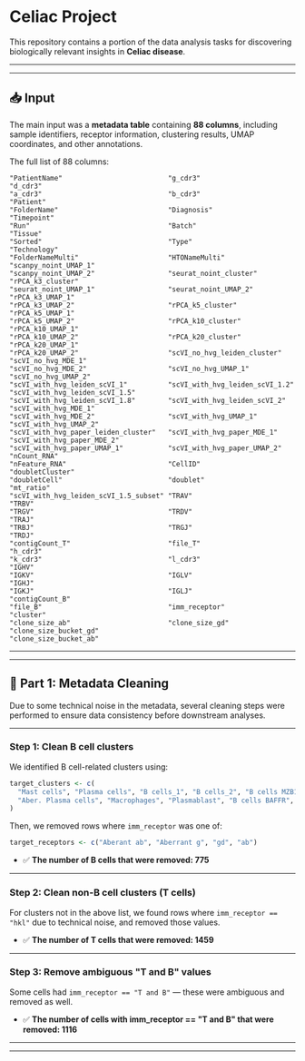 # Celiac Project

This repository contains a portion of the data analysis tasks for discovering biologically relevant insights in **Celiac disease**.

---
---

## 📥 Input

The main input was a **metadata table** containing **88 columns**, including sample identifiers, receptor information, clustering results, UMAP coordinates, and other annotations.

The full list of 88 columns:

```
"PatientName"                          "g_cdr3"                               "d_cdr3"                              
"a_cdr3"                               "b_cdr3"                               "Patient"                             
"FolderName"                           "Diagnosis"                            "Timepoint"                           
"Run"                                  "Batch"                                "Tissue"                               
"Sorted"                               "Type"                                 "Technology"                           
"FolderNameMulti"                      "HTONameMulti"                         "scanpy_noint_UMAP_1"                  
"scanpy_noint_UMAP_2"                  "seurat_noint_cluster"                 "rPCA_k3_cluster"                      
"seurat_noint_UMAP_1"                  "seurat_noint_UMAP_2"                  "rPCA_k3_UMAP_1"                       
"rPCA_k3_UMAP_2"                       "rPCA_k5_cluster"                      "rPCA_k5_UMAP_1"                       
"rPCA_k5_UMAP_2"                       "rPCA_k10_cluster"                     "rPCA_k10_UMAP_1"                      
"rPCA_k10_UMAP_2"                      "rPCA_k20_cluster"                     "rPCA_k20_UMAP_1"                      
"rPCA_k20_UMAP_2"                      "scVI_no_hvg_leiden_cluster"           "scVI_no_hvg_MDE_1"                    
"scVI_no_hvg_MDE_2"                    "scVI_no_hvg_UMAP_1"                   "scVI_no_hvg_UMAP_2"                   
"scVI_with_hvg_leiden_scVI_1"          "scVI_with_hvg_leiden_scVI_1.2"        "scVI_with_hvg_leiden_scVI_1.5"       
"scVI_with_hvg_leiden_scVI_1.8"        "scVI_with_hvg_leiden_scVI_2"          "scVI_with_hvg_MDE_1"                 
"scVI_with_hvg_MDE_2"                  "scVI_with_hvg_UMAP_1"                 "scVI_with_hvg_UMAP_2"                
"scVI_with_hvg_paper_leiden_cluster"   "scVI_with_hvg_paper_MDE_1"            "scVI_with_hvg_paper_MDE_2"           
"scVI_with_hvg_paper_UMAP_1"           "scVI_with_hvg_paper_UMAP_2"           "nCount_RNA"                          
"nFeature_RNA"                         "CellID"                               "doubletCluster"                      
"doubletCell"                          "doublet"                              "mt_ratio"                            
"scVI_with_hvg_leiden_scVI_1.5_subset" "TRAV"                                 "TRBV"                                
"TRGV"                                 "TRDV"                                 "TRAJ"                                
"TRBJ"                                 "TRGJ"                                 "TRDJ"                                
"contigCount_T"                        "file_T"                               "h_cdr3"                              
"k_cdr3"                               "l_cdr3"                               "IGHV"                                
"IGKV"                                 "IGLV"                                 "IGHJ"                                
"IGKJ"                                 "IGLJ"                                 "contigCount_B"                       
"file_B"                               "imm_receptor"                         "cluster"                             
"clone_size_ab"                        "clone_size_gd"                        "clone_size_bucket_gd"                
"clone_size_bucket_ab"
```

---
---

## 🧹 Part 1: Metadata Cleaning

Due to some technical noise in the metadata, several cleaning steps were performed to ensure data consistency before downstream analyses.

***

### Step 1: Clean B cell clusters

We identified B cell-related clusters using:

```r
target_clusters <- c(
  "Mast cells", "Plasma cells", "B cells_1", "B cells_2", "B cells MZB1+",
  "Aber. Plasma cells", "Macrophages", "Plasmablast", "B cells BAFFR", "Dendritic cells"
)
```

Then, we removed rows where `imm_receptor` was one of:

```r
target_receptors <- c("Aberant ab", "Aberrant g", "gd", "ab")
```

- ✅ **The number of B cells that were removed: 775**

***

### Step 2: Clean non-B cell clusters (T cells)

For clusters not in the above list, we found rows where `imm_receptor == "hkl"` due to technical noise, and removed those values.

- ✅ **The number of T cells that were removed: 1459**

***

### Step 3: Remove ambiguous "T and B" values

Some cells had `imm_receptor == "T and B"` — these were ambiguous and removed as well.

- ✅ **The number of cells with imm_receptor == "T and B" that were removed: 1116**

---
---